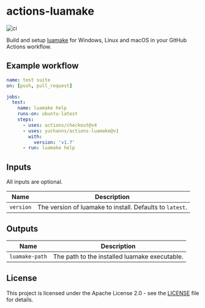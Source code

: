 # actions-luamake

![ci](https://github.com/yuchanns/actions-luamake/actions/workflows/ci.yml/badge.svg?branch=main)

Build and setup [luamake](https://github.com/actboy168/luamake) for Windows, Linux and macOS in your
GitHub Actions workflow.

## Example workflow

```yaml
name: test suite
on: [push, pull_request]

jobs:
  test:
    name: luamake help
    runs-on: ubuntu-latest
    steps:
      - uses: actions/checkout@v4
      - uses: yuchanns/actions-luamake@v1
        with:
          version: 'v1.7'
      - run: luamake help
```

## Inputs

All inputs are optional.

| Name | Description |
|------|-------------|
| `version` | The version of luamake to install. Defaults to `latest`. |

## Outputs

| Name | Description |
|------|-------------|
| `luamake-path` | The path to the installed luamake executable. |

## License
This project is licensed under the Apache License 2.0 - see the [LICENSE](LICENSE) file for details.
